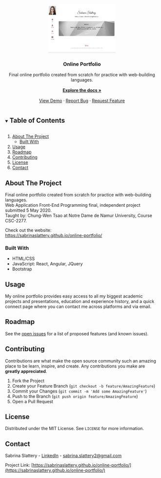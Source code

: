 
<!-- PROJECT LOGO -->
<br />
<p align="center">
  <a href="https://sabrinaslattery.github.io/online-portfolio/">
    <img src="https://github.com/sabrinaslattery/online-portfolio/blob/main/portfolio_preview.png" alt="Logo" width="220" height="160">
  </a>

  <h3 align="center">Online Portfolio</h3>

  <p align="center">
    Final online portfolio created from scratch for practice with web-building languages. <br />
    <br />
    <a href="https://github.com/sabrinaslattery/online-portfolio"><strong>Explore the docs »</strong></a>
    <br />
    <br />
    <a href="https://sabrinaslattery.github.io/online-portfolio/">View Demo</a>
    ·
    <a href="https://github.com/sabrinaslattery/online-portfolio/issues">Report Bug</a>
    ·
    <a href="https://github.com/sabrinaslattery/online-portfolio/issues">Request Feature</a>
  </p>
</p>



<!-- TABLE OF CONTENTS -->
<details open="open">
  <summary><h2 style="display: inline-block">Table of Contents</h2></summary>
  <ol>
    <li>
      <a href="#about-the-project">About The Project</a>
      <ul>
        <li><a href="#built-with">Built With</a></li>
      </ul>
    </li>
    <li><a href="#usage">Usage</a></li>
    <li><a href="#roadmap">Roadmap</a></li>
    <li><a href="#contributing">Contributing</a></li>
    <li><a href="#license">License</a></li>
    <li><a href="#contact">Contact</a></li>
  </ol>
</details>



<!-- ABOUT THE PROJECT -->
## About The Project

Final online portfolio created from scratch for practice with web-building languages. <br />
Web Application Front-End Programming final, independent project submitted 5 May 2020. <br />
Taught by: Chung-Wen Tsao at Notre Dame de Namur University, Course CSC-2277. <br />

Check out the website: <br />
https://sabrinaslattery.github.io/online-portfolio/ <br />


### Built With

* HTML/CSS
* JavaScript: React, Angular, JQuery
* Bootstrap

<!-- USAGE EXAMPLES -->
## Usage

My online portfolio provides easy access to all my biggest academic projects and presentations, education and experience history, and a quick connect page where you can contact me across platforms and via email. 


<!-- ROADMAP -->
## Roadmap

See the [open issues](https://github.com/sabrinaslattery/online-portfolio/issues) for a list of proposed features (and known issues).


<!-- CONTRIBUTING -->
## Contributing

Contributions are what make the open source community such an amazing place to be learn, inspire, and create. Any contributions you make are **greatly appreciated**.

1. Fork the Project
2. Create your Feature Branch (`git checkout -b feature/AmazingFeature`)
3. Commit your Changes (`git commit -m 'Add some AmazingFeature'`)
4. Push to the Branch (`git push origin feature/AmazingFeature`)
5. Open a Pull Request


<!-- LICENSE -->
## License

Distributed under the MIT License. See `LICENSE` for more information.


<!-- CONTACT -->
## Contact

Sabrina Slattery - [LinkedIn](https://www.linkedin.com/in/sabrina-slattery-803076171/) - sabrina.slattery2@gmail.com

Project Link: [https://sabrinaslattery.github.io/online-portfolio/](https://sabrinaslattery.github.io/online-portfolio/)


<!-- MARKDOWN LINKS & IMAGES -->
<!-- https://www.markdownguide.org/basic-syntax/#reference-style-links -->
[contributors-shield]: https://img.shields.io/github/contributors/github_username/repo.svg?style=for-the-badge
[contributors-url]: https://github.com/github_username/repo/graphs/contributors
[forks-shield]: https://img.shields.io/github/forks/github_username/repo.svg?style=for-the-badge
[forks-url]: https://github.com/github_username/repo/network/members
[stars-shield]: https://img.shields.io/github/stars/github_username/repo.svg?style=for-the-badge
[stars-url]: https://github.com/github_username/repo/stargazers
[issues-shield]: https://img.shields.io/github/issues/github_username/repo.svg?style=for-the-badge
[issues-url]: https://github.com/github_username/repo/issues
[license-shield]: https://img.shields.io/github/license/github_username/repo.svg?style=for-the-badge
[license-url]: https://github.com/github_username/repo/blob/master/LICENSE.txt
[linkedin-shield]: https://img.shields.io/badge/-LinkedIn-black.svg?style=for-the-badge&logo=linkedin&colorB=555
[linkedin-url]: https://linkedin.com/in/github_username
